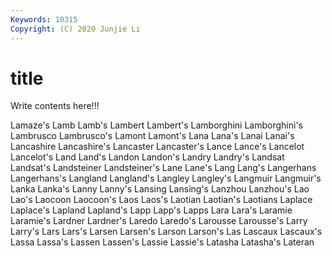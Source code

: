```yaml
---
Keywords: 10315
Copyright: (C) 2020 Junjie Li
---
```


# title

Write contents here!!!
 
Lamaze's 
Lamb 
Lamb's 
Lambert 
Lambert's
Lamborghini 
Lamborghini's 
Lambrusco 
Lambrusco's 
Lamont 
Lamont's 
Lana 
Lana's 
Lanai 
Lanai's
Lancashire 
Lancashire's 
Lancaster 
Lancaster's 
Lance 
Lance's 
Lancelot 
Lancelot's 
Land 
Land's
Landon 
Landon's 
Landry 
Landry's 
Landsat 
Landsat's 
Landsteiner 
Landsteiner's 
Lane 
Lane's
Lang 
Lang's 
Langerhans 
Langerhans's 
Langland 
Langland's 
Langley 
Langley's 
Langmuir 
Langmuir's
Lanka 
Lanka's 
Lanny 
Lanny's 
Lansing 
Lansing's 
Lanzhou 
Lanzhou's 
Lao 
Lao's
Laocoon 
Laocoon's 
Laos 
Laos's 
Laotian 
Laotian's 
Laotians 
Laplace 
Laplace's 
Lapland
Lapland's 
Lapp 
Lapp's 
Lapps 
Lara 
Lara's 
Laramie 
Laramie's 
Lardner 
Lardner's
Laredo 
Laredo's 
Larousse 
Larousse's 
Larry 
Larry's 
Lars 
Lars's 
Larsen 
Larsen's
Larson 
Larson's 
Las 
Lascaux 
Lascaux's 
Lassa 
Lassa's 
Lassen 
Lassen's 
Lassie
Lassie's 
Latasha 
Latasha's 
Lateran 
